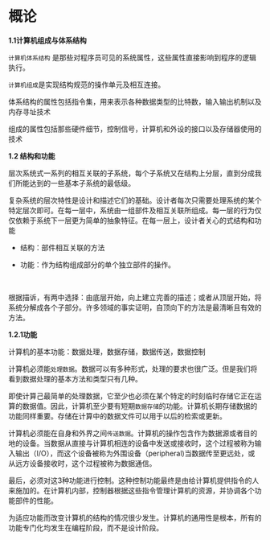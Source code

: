 # 概论

**1.1计算机组成与体系结构**

`计算机体系结构` 是那些对程序员可见的系统属性，这些属性直接影响到程序的逻辑执行。

`计算机组成`是实现结构规范的操作单元及相互连接。



体系结构的属性包括指令集，用来表示各种数据类型的比特数，输入输出机制以及内存寻址技术

组成的属性包括那些硬件细节，控制信号，计算机和外设的接口以及存储器使用的技术



**1.2 结构和功能**

层次系统式一系列的相互关联的子系统，每个子系统又在结构上分层，直到分成我们所能达到的一些基本子系统的最低级。

复杂系统的层次特性是设计和描述它们的基础。设计者每次只需要处理系统的某个特定层次即可。在每一层中，系统由一组部件及相互关联所组成。每一层的行为仅仅依赖于系统下一层更为简单的抽象特征。在每一层上，设计者关心的式结构和功能

- 结构：部件相互关联的方法

- 功能：作为结构组成部分的单个独立部件的操作。

  ​

根据描诉，有两中选择：由底层开始，向上建立完善的描述；或者从顶层开始，将系统分解成各个子部分。许多领域的事实证明，自顶向下的方法是最清晰且有效的方法。

**1.2.1功能**

计算机的基本功能：数据处理，数据存储，数据传送，数据控制

计算机必须能`处理数据`。数据可以有多种形式，处理的要求也很广泛。但是我们将看到数据处理的基本方法和类型只有几种。

即使计算己最简单的处理数据，它至少也必须在某个特定的时刻临时存储它正在运算的数据值。因此，计算机至少要有短期`数据存储`的功能。计算机长期存储数据的功能同样重要。存储在计算中的数据文件可以用于以后的检索或更新。

计算机必须能在自身和外界之间`传送数据`。计算机的操作包含作为数据源或者目的地的设备。当数据从直接与计算机相连的设备中发送或接收时，这个过程被称为输入输出（I/O），而这个设备被称为外围设备（peripheral)当数据传至更远处，或从远方设备接收时，这个过程被称为数据通信。

最后，必须对这3种功能进行控制。这种控制功能最终是由给计算机提供指令的人来施加的。在计算机内部，控制器根据这些指令管理计算机的资源，并协调各个功能部件的性能。

为适应功能而改变计算机的结构的情况很少发生。计算机的通用性是根本，所有的功能专门化均发生在编程阶段，而不是设计阶段。




